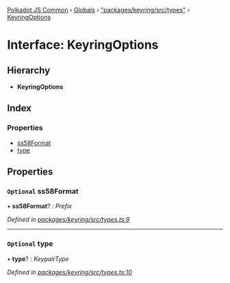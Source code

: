 [Polkadot JS Common](../README.md) › [Globals](../globals.md) › ["packages/keyring/src/types"](../modules/_packages_keyring_src_types_.md) › [KeyringOptions](_packages_keyring_src_types_.keyringoptions.md)

# Interface: KeyringOptions

## Hierarchy

* **KeyringOptions**

## Index

### Properties

* [ss58Format](_packages_keyring_src_types_.keyringoptions.md#optional-ss58format)
* [type](_packages_keyring_src_types_.keyringoptions.md#optional-type)

## Properties

### `Optional` ss58Format

• **ss58Format**? : *Prefix*

*Defined in [packages/keyring/src/types.ts:9](https://github.com/polkadot-js/common/blob/27ae1186/packages/keyring/src/types.ts#L9)*

___

### `Optional` type

• **type**? : *KeypairType*

*Defined in [packages/keyring/src/types.ts:10](https://github.com/polkadot-js/common/blob/27ae1186/packages/keyring/src/types.ts#L10)*
